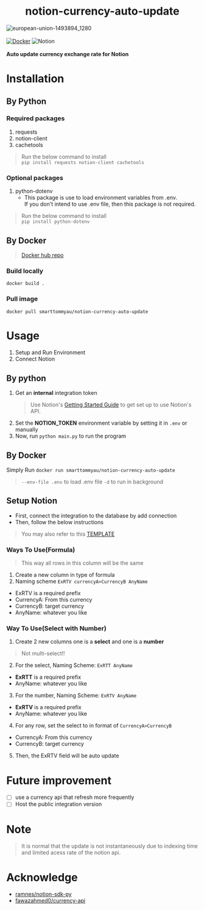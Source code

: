 <h1 align="center"> notion-currency-auto-update</h1>

![european-union-1493894_1280](https://github.com/smarttommyau/notion-currency-auto-update/assets/75346987/37859e82-7876-490c-ad10-ea8f108dc4b6)
<br>  
[![Docker](https://img.shields.io/badge/docker-%230db7ed.svg?style=for-the-badge&logo=docker&logoColor=white)](https://hub.docker.com/r/smarttommyau/notion-currency-auto-update)
![Notion](https://img.shields.io/badge/Notion-%23000000.svg?style=for-the-badge&logo=notion&logoColor=white)<br>  
**Auto update currency exchange rate for Notion**


# Installation
## By Python 
### Required packages
1. requests
2. notion-client
3. cachetools
> Run the below command to install <br>
`pip install requests notion-client cachetools`
### Optional packages
1. python-dotenv
   - This package is use to load environment variables from .env.<br>
     If you don't intend to use .env file, then this package is not required.
> Run the below command to install <br>
`pip install python-dotenv`
## By Docker
> [Docker hub repo](https://hub.docker.com/r/smarttommyau/notion-currency-auto-update)
### Build locally
`docker build .`
### Pull image
`docker pull smarttommyau/notion-currency-auto-update`
# Usage
1. Setup and Run Environment
2. Connect Notion
## By python
1. Get an **internal** integration token
   > Use Notion's [Getting Started Guide](https://developers.notion.com/docs/getting-started)
   > to get set up to use Notion's API.
2. Set the **NOTION_TOKEN** environment variable by setting it in `.env` or manually
3. Now, run `python main.py` to run the program 
## By Docker
Simply Run `docker run smarttommyau/notion-currency-auto-update`
> `--env-file .env` to load .env file
> `-d` to run in background
## Setup Notion
- First, connect the integration to the database by add connection
- Then, follow the below instructions
> You may also refer to this [TEMPLATE](https://dramatic-porpoise-b92.notion.site/c21c60a4d7b142a99a44c95c1b8d46f5?v=d952a5f9e6e045a8af23e33c7f0545d2&pvs=4) 
### Ways To Use(Formula) 
> This way all rows in this column will be the same
1. Create a new column in type of formula
2. Naming scheme
`ExRTV currencyA>CurrencyB AnyName`
- ExRTV is a required prefix
- CurrencyA: From this currency
- CurrencyB: target currency
- AnyName: whatever you like
### Way To Use(Select with Number)
1. Create 2 new columns one is a **select** and one is a **number**
> Not multi-select!!
2. For the select, Naming Scheme: 
`ExRTT AnyName`
- **ExRTT** is a required prefix
- AnyName: whatever you like
3. For the number, Naming Scheme:
`ExRTV AnyName`
- **ExRTV** is a required prefix
- AnyName: whatever you like
4. For any row, set the select to in format of
`CurrencyA>CurrencyB`
- CurrencyA: From this currency
- CurrencyB: target currency
5. Then, the ExRTV field will be auto update
# Future improvement
- [ ] use a currency api that refresh more frequently
- [ ] Host the public integration version
# Note
> It is normal that the update is not instantaneously due to indexing time and limited acess rate of the notion api. 

# Acknowledge
- [ramnes/notion-sdk-py](https://github.com/ramnes/notion-sdk-py)
- [fawazahmed0/currency-api](https://github.com/fawazahmed0/currency-api)
